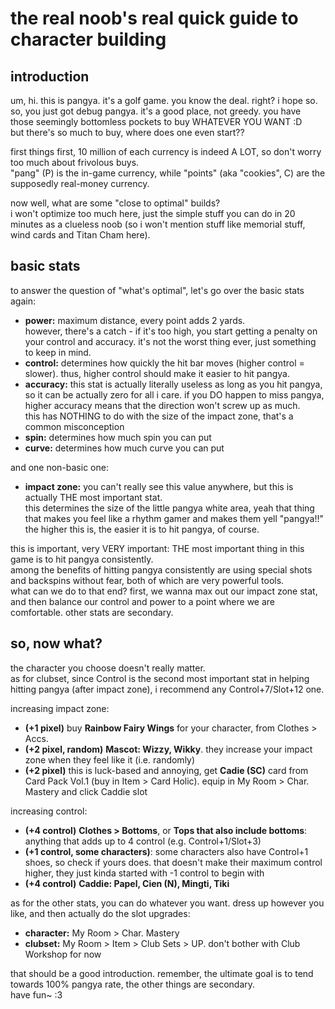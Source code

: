 # the real noob's real quick guide to character building

## introduction

um, hi. this is pangya. it's a golf game. you know the deal. right? i hope so.  
so, you just got debug pangya. it's a good place, not greedy. you have those seemingly bottomless pockets to buy WHATEVER YOU WANT :D  
but there's so much to buy, where does one even start??

first things first, 10 million of each currency is indeed A LOT, so don't worry too much about frivolous buys.  
"pang" (P) is the in-game currency, while "points" (aka "cookies", C) are the supposedly real-money currency.

now well, what are some "close to optimal" builds?  
i won't optimize too much here, just the simple stuff you can do in 20 minutes as a clueless noob (so i won't mention stuff like memorial stuff, wind cards and Titan Cham here).

## basic stats

to answer the question of "what's optimal", let's go over the basic stats again:

* **power:** maximum distance, every point adds 2 yards.  
however, there's a catch - if it's too high, you start getting a penalty on your control and accuracy. it's not the worst thing ever, just something to keep in mind.
* **control:** determines how quickly the hit bar moves (higher control = slower). thus, higher control should make it easier to hit pangya.
* **accuracy:** this stat is actually literally useless as long as you hit pangya, so it can be actually zero for all i care. if you DO happen to miss pangya, higher accuracy means that the direction won't screw up as much.  
this has NOTHING to do with the size of the impact zone, that's a common misconception
* **spin:** determines how much spin you can put
* **curve:** determines how much curve you can put

and one non-basic one:

* **impact zone:** you can't really see this value anywhere, but this is actually THE most important stat.  
this determines the size of the little pangya white area, yeah that thing that makes you feel like a rhythm gamer and makes them yell "pangya!!" the higher this is, the easier it is to hit pangya, of course.

this is important, very VERY important: THE most important thing in this game is to hit pangya consistently.  
among the benefits of hitting pangya consistently are using special shots and backspins without fear, both of which are very powerful tools.  
what can we do to that end? first, we wanna max out our impact zone stat, and then balance our control and power to a point where we are comfortable. other stats are secondary.

## so, now what?

the character you choose doesn't really matter.  
as for clubset, since Control is the second most important stat in helping hitting pangya (after impact zone), i recommend any Control+7/Slot+12 one.

increasing impact zone:
* **(+1 pixel)** buy **Rainbow Fairy Wings** for your character, from Clothes > Accs.
* **(+2 pixel, random)** **Mascot: Wizzy, Wikky**. they increase your impact zone when they feel like it (i.e. randomly)
* **(+2 pixel)** this is luck-based and annoying, get **Cadie (SC)** card from Card Pack Vol.1 (buy in Item > Card Holic). equip in My Room > Char. Mastery and click Caddie slot

increasing control:
* **(+4 control)** **Clothes > Bottoms**, or **Tops that also include bottoms**: anything that adds up to 4 control (e.g. Control+1/Slot+3)
* **(+1 control, some characters)**: some characters also have Control+1 shoes, so check if yours does. that doesn't make their maximum control higher, they just kinda started with -1 control to begin with
* **(+4 control)** **Caddie: Papel, Cien (N), Mingti, Tiki**

as for the other stats, you can do whatever you want.
dress up however you like, and then actually do the slot upgrades:
* **character:** My Room > Char. Mastery
* **clubset:** My Room > Item > Club Sets > UP. don't bother with Club Workshop for now

that should be a good introduction. remember, the ultimate goal is to tend towards 100% pangya rate, the other things are secondary.  
have fun~ :3
